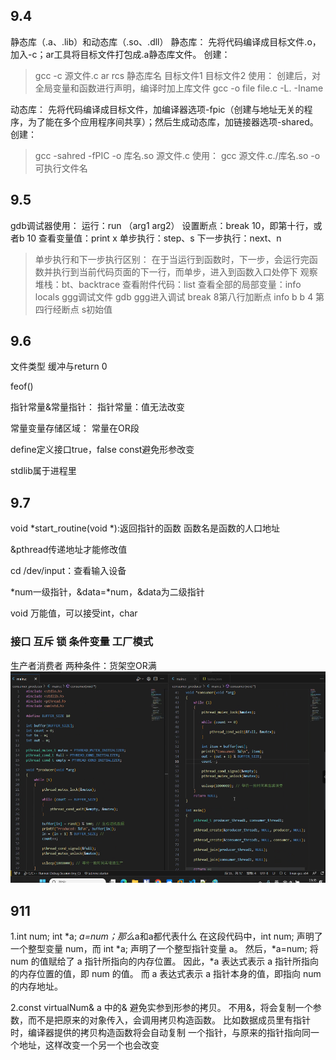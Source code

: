 ## 9.4
静态库（.a、.lib）和动态库（.so、.dll）
静态库：
先将代码编译成目标文件.o，加入-c；ar工具将目标文件打包成.a静态库文件。
创建：
> gcc -c 源文件.c
> ar rcs 静态库名 目标文件1 目标文件2
使用：
创建后，对全局变量和函数进行声明，编译时加上库文件
> gcc -o file file.c -L. -Iname

动态库：
先将代码编译成目标文件，加编译器选项-fpic（创建与地址无关的程序，为了能在多个应用程序间共享）；然后生成动态库，加链接器选项-shared。
创建：
> gcc -sahred -fPIC -o 库名.so 源文件.c
使用：
> gcc 源文件.c./库名.so -o 可执行文件名


## 9.5
gdb调试器使用：
运行：run （arg1 arg2）
设置断点：break 10，即第十行，或者b 10
查看变量值：print x
单步执行：step、s
下一步执行：next、n
> 单步执行和下一步执行区别：
> 在于当运行到函数时，下一步，会运行完函数并执行到当前代码页面的下一行，而单步，进入到函数入口处停下
观察堆栈：bt、backtrace
查看附件代码：list
查看全部的局部变量：info locals
ggg调试文件
gdb ggg进入调试
break 8第八行加断点
info b
b 4 第四行经断点
s初始值


## 9.6
文件类型
缓冲与return 0

feof()

指针常量&常量指针：
指针常量：值无法改变

常量变量存储区域：
常量在OR段


define定义接口true，false
const避免形参改变

stdlib属于进程里


## 9.7
void *start_routine(void *):返回指针的函数
函数名是函数的人口地址

&pthread传递地址才能修改值

cd /dev/input：查看输入设备

*num一级指针，&data=*num，&data为二级指针

void 万能值，可以接受int，char


### 接口 互斥 锁 条件变量 工厂模式
生产者消费者
两种条件：货架空OR满
![](${currentFileDir}/20230907153602.png)

## 911
1.int num; int *a; *a=num；那么*a和a都代表什么
在这段代码中，int num; 声明了一个整型变量 num，而 int *a; 声明了一个整型指针变量 a。
然后，*a=num; 将 num 的值赋给了 a 指针所指向的内存位置。
因此，*a 表达式表示 a 指针所指向的内存位置的值，即 num 的值。
而 a 表达式表示 a 指针本身的值，即指向 num 的内存地址。

2.const virtualNum& a 中的&
避免实参到形参的拷贝。
不用&，将会复制一个参数，而不是把原来的对象传入，会调用拷贝构造函数。
比如数据成员里有指针时，编译器提供的拷贝构造函数将会自动复制 一个指针，与原来的指针指向同一个地址，这样改变一个另一个也会改变

